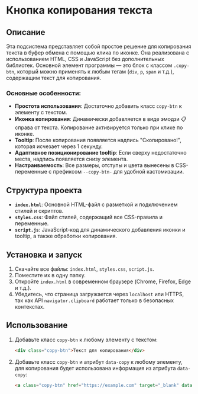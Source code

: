 # Кнопка копирования текста

## Описание

Эта подсистема представляет собой простое решение для копирования текста в буфер обмена с помощью клика по иконке. Она реализована с использованием HTML, CSS и JavaScript без дополнительных библиотек. Основной элемент программы — это блок с классом `.copy-btn`, который можно применять к любым тегам (`div`, `p`, `span` и т.д.), содержащим текст для копирования.

### Основные особенности:

- **Простота использования**: Достаточно добавить класс `copy-btn` к элементу с текстом.
- **Иконка копирования**: Динамически добавляется в виде эмодзи 📋 справа от текста. Копирование активируется только при клике по иконке.
- **Tooltip**: После копирования появляется надпись "Скопировано!", которая исчезает через 1 секунду.
- **Адаптивное позиционирование tooltip**: Если сверху недостаточно места, надпись появляется снизу элемента.
- **Настраиваемость**: Все размеры, отступы и цвета вынесены в CSS-переменные с префиксом `--copy-btn-` для удобной кастомизации.

## Структура проекта

- **`index.html`**: Основной HTML-файл с разметкой и подключением стилей и скриптов.
- **`styles.css`**: Файл стилей, содержащий все CSS-правила и переменные.
- **`script.js`**: JavaScript-код для динамического добавления иконки и tooltip, а также обработки копирования.

## Установка и запуск

1. Скачайте все файлы: `index.html`, `styles.css`, `script.js`.
2. Поместите их в одну папку.
3. Откройте `index.html` в современном браузере (Chrome, Firefox, Edge и т.д.).
4. Убедитесь, что страница загружается через `localhost` или HTTPS, так как API `navigator.clipboard` работает только в безопасных контекстах.

## Использование

1. Добавьте класс `copy-btn` к любому элементу с текстом:
   ```html
   <div class="copy-btn">Текст для копирования</div>
   ```
2. Добавьте класс `copy-btn` и атрибут `data-copy` к любому элементу, для копирования будет использована информация из атрибута `data-copy`:
   ```html
   <a class="copy-btn" href="https://example.com" target="_blank" data-copy="https://example.com" rel="noopener noreferrer">Ссылка</a>
   ```

